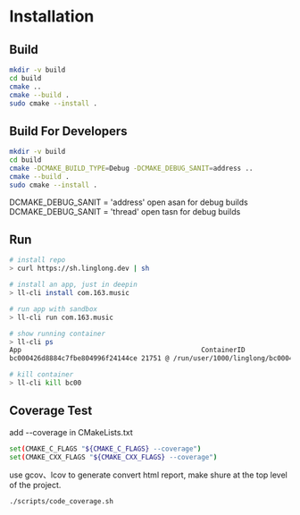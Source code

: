 # Installation

## Build

```bash
mkdir -v build
cd build
cmake ..
cmake --build .
sudo cmake --install .
```

## Build For Developers
```bash
mkdir -v build
cd build
cmake -DCMAKE_BUILD_TYPE=Debug -DCMAKE_DEBUG_SANIT=address ..
cmake --build .
sudo cmake --install .
```
DCMAKE_DEBUG_SANIT = 'address' open asan for debug builds
DCMAKE_DEBUG_SANIT = 'thread' open tasn for debug builds

## Run

```bash
# install repo
> curl https://sh.linglong.dev | sh

# install an app, just in deepin
> ll-cli install com.163.music

# run app with sandbox
> ll-cli run com.163.music

# show running container
> ll-cli ps
App                                             ContainerID                         Pid     Path
bc000426d8884c7fbe804996f24144ce 21751 @ /run/user/1000/linglong/bc000426d8884c7fbe804996f24144ce

# kill container
> ll-cli kill bc00
```

## Coverage Test

add --coverage in CMakeLists.txt

```bash
set(CMAKE_C_FLAGS "${CMAKE_C_FLAGS} --coverage")
set(CMAKE_CXX_FLAGS "${CMAKE_CXX_FLAGS} --coverage")
```

use gcov、lcov to generate convert html report, make shure at the top level of the project.

```bash
./scripts/code_coverage.sh
```
